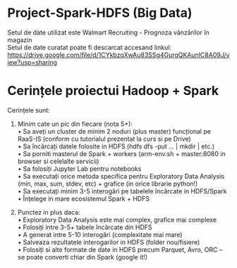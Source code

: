 # Project-Spark-HDFS (Big Data)
  
Setul de date utilizat este Walmart Recruiting - Prognoza vânzărilor în magazin  
Setul de date curatat poate fi descarcat accesand linkul:  
   https://drive.google.com/file/d/1CYkbzqXwAu83SSg4GurgQKAunIC8A09J/view?usp=sharing   


# Cerințele proiectui Hadoop + Spark

Cerințele sunt:  
1.	Minim cate un pic din fiecare (nota 5+):  
•	Sa aveți un cluster de minim 2 noduri (plus master) funcțional pe RaaS-IS (conform cu tutorialul prezentat la curs si pe Drive)  
•	Sa încărcați datele folosite in HDFS (hdfs dfs -put … | mkdir | etc.)  
•	Sa porniti masterul de Spark + workers (arm-env.sh + master:8080 in browser si celelalte servicii)  
•	Sa folosiți Jupyter Lab pentru notebooks  
•	Sa executați orice metoda specifica pentru Exploratory Data Analysis (min, max, sum, stdev, etc) + grafice (in orice librarie python!)  
•	Sa executați minim 3-5 interogări pe tabelele încărcate in HDFS/Spark  
•	Înțelege in mare ecosistemul Spark + HDFS  

2.	Punctez in plus daca:  
•	Exploratory Data Analysis este mai complex, grafice mai complexe  
•	Folosiți intre 3-5+ tabele încărcate din HDFS  
•	A generat intre 5-10 interogări (complexitate mai mare)  
•	Salveaza rezultatele interogarilor in HDFS (folder nou/fisiere)  
•	Folosiți si alte formate de date in HDFS precum Parquet, Avro, ORC – se poate converti chiar din Spark (google it!)  


